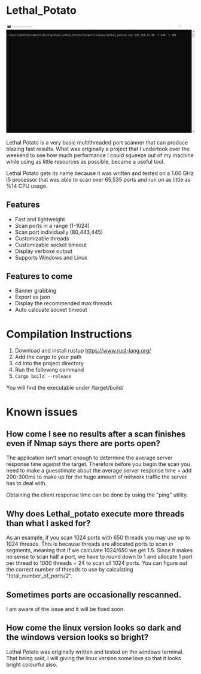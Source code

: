 # Lethal_Potato

![potato](https://github.com/liquidlegs/Lethal_Potato/blob/main/images/potato.gif)

Lethal Potato is a very basic multithreaded port scanner that can produce blazing fast results.
What was originally a project that I undertook over the weekend to see how much performance I could squeeze out of my machine while using as little resources as possible, became a useful tool.

Lethal Potato gets its name because it was written and tested on a 1.60 GHz I5 processor that was able to scan over 65,535 ports and run on as little as %14 CPU usage.

## Features
- Fast and lightweight
- Scan ports in a range (1-1024)
- Scan port individually (80,443,445)
- Customizable threads
- Customizable socket timeout
- Display verbose output
- Supports Windows and Linux

## Features to come
- Banner grabbing
- Export as json
- Display the recommended max threads
- Auto calcuate socket timeout

# Compilation Instructions
1) Download and install rustup https://www.rust-lang.org/
2) Add the cargo to your path
3) cd into the project directory
4) Run the following command
5) `Cargo build --release`

You will find the executable under /target/build/

# Known issues
## How come I see no results after a scan finishes even if Nmap says there are ports open?
The application isn't smart enough to determine the average server response time against the target. Therefore before you begin the scan you need to make a guesstimate about the average server response time + add 200-300ms to make up for the huge amount of network traffic the server has to deal with.

Obtaining the client response time can be done by using the "ping" utility.

## Why does Lethal_potato execute more threads than what I asked for?
As an example, if you scan 1024 ports with 650 threads you may use up to 1024 threads. This is because threads are allocated ports to scan in segments, meaning that if we calculate 1024/650 we get 1.5. Since it makes no sense to scan half a port, we have to round down to 1 and allocate 1 port per thread to 1000 threads + 24 to scan all 1024 ports. You can figure out the correct number of threads to use by calculating "total_number_of_ports/2".

## Sometimes ports are occasionally rescanned.
I am aware of the issue and it will be fixed soon.

## How come the linux version looks so dark and the windows version looks so bright?
Lethal Potato was originally written and tested on the windows terminal.
That being said, I will giving the linux version some love so that it looks bright colourful also.
